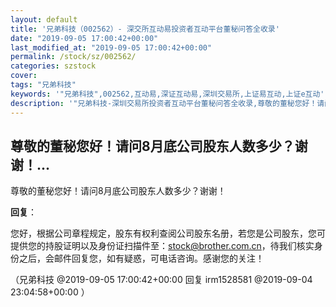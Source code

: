 ```yaml
---
layout: default
title: '兄弟科技（002562）- 深交所互动易投资者互动平台董秘问答全收录'
date: "2019-09-05 17:00:42+00:00"
last_modified_at: "2019-09-05 17:00:42+00:00"
permalink: /stock/sz/002562/
categories: szstock
cover: 
tags: "兄弟科技"
keywords: '"兄弟科技",002562,互动易,深证互动易,深圳交易所,上证易互动,上证e互动'
description: '"兄弟科技-深圳交易所投资者互动平台董秘问答全收录,尊敬的董秘您好！请问8月底公司股东人数多少？谢谢！"'
---
```


## 尊敬的董秘您好！请问8月底公司股东人数多少？谢谢！...

尊敬的董秘您好！请问8月底公司股东人数多少？谢谢！

**回复**：

您好，根据公司章程规定，股东有权利查阅公司股东名册，若您是公司股东，您可提供您的持股证明以及身份证扫描件至：stock@brother.com.cn，待我们核实身份之后，会邮件回复您，如有疑惑，可电话咨询。感谢您的关注！ 

（兄弟科技  @2019-09-05 17:00:42+00:00 回复 irm1528581  @2019-09-04 23:04:58+00:00 ）

